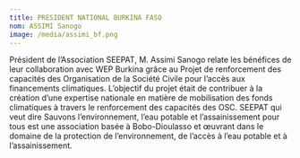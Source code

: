 ```yaml
---
title: PRESIDENT NATIONAL BURKINA FASO
nom: ASSIMI Sanogo
image: /media/assimi_bf.png
---
```

Président de l’Association SEEPAT, M. Assimi Sanogo relate les bénéfices de leur collaboration avec WEP Burkina grâce au  Projet de renforcement des capacités des Organisation de la Société Civile pour l’accès aux financements climatiques. L’objectif du projet était de contribuer à la création d’une expertise nationale en matière de mobilisation des fonds climatiques à travers le renforcement des capacités  des OSC.
 SEEPAT qui veut dire Sauvons l’environnement, l’eau potable et l’assainissement pour tous est une association basée à Bobo-Dioulasso et œuvrant dans le domaine de la protection de l’environnement, de l’accès à l’eau potable et à l’assainissement.
